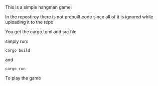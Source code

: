 This is a simple hangman game!

In the repostiroy there is not prebuilt code since all of it is ignored while uploading it to the repo

You get the cargo.toml and src file

simply run:

```cargo build```

and 

```cargo run```

To play the game